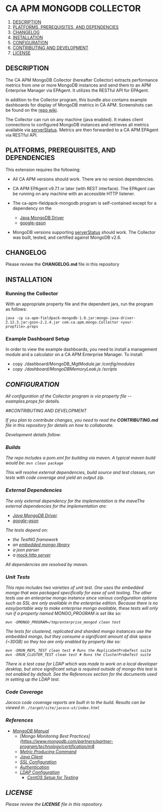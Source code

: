 # CA APM MONGODB COLLECTOR

1. [DESCRIPTION](#description)
1. [PLATFORMS, PREREQUISITES, AND DEPENDENCIES](#deps)
1. [CHANGELOG](#changes)
1. [INSTALLATION](#install)
1. [CONFIGURATION](#config)
1. [CONTRIBUTING AND DEVELOPMENT](#dev)
1. [LICENSE](#license)

## <a name="description"></a>DESCRIPTION
The CA APM MongoDB Collector (hereafter Collector) extracts performance metrics from one or more MongoDB instances and send them to an APM Enterprise Manager via EPAgent.  It utilizes the RESTful API for EPAgent.

In addition to the Collector program, this bundle also contains example dashboards for display of MongoDB metrics in CA APM.  Screenshots can be found on the [repo wiki](https://github.com/CA-APM/ca-apm-fieldpack-mongodb/wiki).

The Collector can run on any machine (java enabled).  It makes client connections to configured MongoDB instances and retrieves all metrics available via [serverStatus](http://docs.mongodb.org/manual/reference/command/serverStatus/).  Metrics are then forwarded to a CA APM EPAgent via RESTful API.

## <a name="deps"></a>PLATFORMS, PREREQUISITES, AND DEPENDENCIES

This extension requires the following:

- All CA APM versions should work.  There are no version dependencies.

- CA APM EPAgent v9.7.1 or later (with REST interface).  The EPAgent can be running on any machine with an accessible HTTP listener.

- The ca-apm-fieldpack-mongodb program is self-contained except for a dependency on the
   - [Java MongoDB Driver](http://docs.mongodb.org/ecosystem/drivers/java/)
   - [google-gson](https://code.google.com/p/google-gson/)
  
- MongoDB versions supporting [serverStatus](http://docs.mongodb.org/manual/reference/command/serverStatus/) should work.  The Collector was built, tested, and certified against MongoDB v2.6.
 
## <a name="changes"></a>CHANGELOG

Please review the **CHANGELOG.md** file in this repository

## <a name="install"></a>INSTALLATION


### Running the Collector

With an appropriate property file and the dependent jars, run the
program as follows:

`java -cp ca-apm-fieldpack-mongodb-1.0.jar:mongo-java-driver-2.12.3.jar:gson-2.2.4.jar
com.ca.apm.mongo.Collector <your-propfile>.props`

### Example Dashboard Setup

In order to view the example dashboards, you need to install a management module
and a calculator on a CA APM Enterprise Manager. To install:

* copy ./dashboard/MongoDB_MgtModule.jar <EM install path>/config/modules
* copy ./dashboard/MongoDBMemoryLeak.js <EM install path>/scripts

## <a name="config"></a>CONFIGURATION

All configuration of the Collector program is via property file -- *examples.props* for details.

##<a name="dev"></a>CONTRIBUTING AND DEVELOPMENT

If you plan to contribute changes, you need to read the **CONTRIBUTING.md** file in this repository for details on how to collaborate.

Development details follow:

### Builds

The repo includes a *pom.xml* for building via maven. A typical maven
build would be:
`mvn clean package`

This will resolve external dependencies, build source and test
classes, run tests with code coverage and yield an output zip. 

### External Dependencies

The only external dependency for the implementation is the maveThe external dependencies for the implementation are:

* [Java MongoDB Driver](http://docs.mongodb.org/ecosystem/drivers/java/).
* [google-gson](https://code.google.com/p/google-gson/)

The tests depend on:

* the TestNG framework
* an [embedded mongo library](https://github.com/flapdoodle-oss/de.flapdoodle.embed.mongo)
* a json parser
* a [mock http server](https://github.com/jadler-mocking/jadler/wiki)

All dependencies are resolved by maven.

### Unit Tests

This repo includes two varieties of unit test. One uses the embedded
mongo that was packaged specifically for ease of unit testing. The other
tests use an enterprise mongo instance since various configuration
options such as SSL are only available in the enterprise edition.
Because there is no easy/portable way to make enterprise mongo
available, these tests will only run if a property named MONGO_PROGRAM
is set like so:

`mvn -DMONGO_PROGRAM=/tmp/enterprise_mongod clean test`

The tests for clustered, replicated and sharded mongo instances use the embedded
mongo, but they consume a significant amount of disk space (~30GB) so
they too are only enabled by property like so:

    mvn -DRUN_REPL_TEST clean test # Runs the ReplicaSetProbeTest suite
    mvn -DRUN_CLUSTER_TEST clean test # Runs the ClusterProbeTest suite


There is a test case for LDAP which was made to work on a local
developer desktop, but since significant setup is required outside of
mongo this test is not enabled by default. See the References section
for the documents used in setting up the LDAP test.

### Code Coverage

Jacoco code coverage reports are built in to the build. Results can
be viewed in `./target/site/jacoco-ut/index.html`

### References

* [MongoDB Manual](http://docs.mongodb.org/manual/)
  * [Mongo Monitoring Best Practices](https://www.mongodb.com/partners/partner-program/technology/certification/m$
  * [Metric Producing Command](http://docs.mongodb.org/manual/reference/command/serverStatus)
  * [Java Client](http://api.mongodb.org/java/2.12)
  * [SSL Configuration](http://docs.mongodb.org/manual/tutorial/configure-ssl)
  * [Authentication](http://docs.mongodb.org/manual/tutorial/enable-authentication)
  * [LDAP Configuration](http://docs.mongodb.org/manual/tutorial/configure-ldap-sasl-openldap)
    * [CentOS Setup for Testing](http://www.itmanx.com/kb/centos6/install-openldap-phpldapadmin)

## <a name="license"></a>LICENSE

Please review the **LICENSE** file in this repository.
